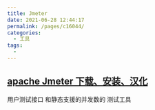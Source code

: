 ```yaml
---
title: Jmeter
date: 2021-06-28 12:44:17
permalink: /pages/c16044/
categories:
  - 工具
tags:
  - 
---
```

## [apache Jmeter 下载、安装、汉化](https://www.cnblogs.com/ourlang/p/12230969.html)

用户测试接口 和静态支援的并发数的 测试工具